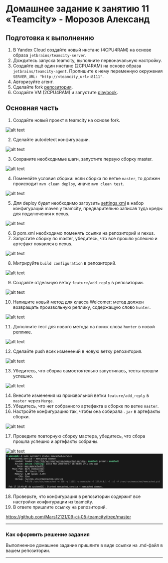 
# Домашнее задание к занятию 11 «Teamcity» - Морозов Александ

## Подготовка к выполнению

1. В Yandex Cloud создайте новый инстанс (4CPU4RAM) на основе образа `jetbrains/teamcity-server`.
2. Дождитесь запуска teamcity, выполните первоначальную настройку.
3. Создайте ещё один инстанс (2CPU4RAM) на основе образа `jetbrains/teamcity-agent`. Пропишите к нему переменную окружения `SERVER_URL: "http://<teamcity_url>:8111"`.
4. Авторизуйте агент.
5. Сделайте fork [репозитория](https://github.com/aragastmatb/example-teamcity).
6. Создайте VM (2CPU4RAM) и запустите [playbook](./infrastructure).

## Основная часть

1. Создайте новый проект в teamcity на основе fork.

![alt text](https://github.com/Mars12121/09-ci-05-teamcity/tree/master/img/1.png)

2. Сделайте autodetect конфигурации.

![alt text](https://github.com/Mars12121/09-ci-05-teamcity/tree/master/img/2.png)

3. Сохраните необходимые шаги, запустите первую сборку master.

![alt text](https://github.com/Mars12121/09-ci-05-teamcity/tree/master/img/3.png)

4. Поменяйте условия сборки: если сборка по ветке `master`, то должен происходит `mvn clean deploy`, иначе `mvn clean test`.

![alt text](https://github.com/Mars12121/09-ci-05-teamcity/tree/master/img/4.png)

5. Для deploy будет необходимо загрузить [settings.xml](./teamcity/settings.xml) в набор конфигураций maven у teamcity, предварительно записав туда креды для подключения к nexus.

![alt text](https://github.com/Mars12121/09-ci-05-teamcity/tree/master/img/5.png)

6. В pom.xml необходимо поменять ссылки на репозиторий и nexus.
7. Запустите сборку по master, убедитесь, что всё прошло успешно и артефакт появился в nexus.

![alt text](https://github.com/Mars12121/09-ci-05-teamcity/tree/master/img/6.png)

8. Мигрируйте `build configuration` в репозиторий.

![alt text](https://github.com/Mars12121/09-ci-05-teamcity/tree/master/img/7.png)

9. Создайте отдельную ветку `feature/add_reply` в репозитории.

![alt text](https://github.com/Mars12121/09-ci-05-teamcity/tree/master/img/8.png)

10. Напишите новый метод для класса Welcomer: метод должен возвращать произвольную реплику, содержащую слово `hunter`.

![alt text](https://github.com/Mars12121/09-ci-05-teamcity/tree/master/img/9.png)

11. Дополните тест для нового метода на поиск слова `hunter` в новой реплике.

![alt text](https://github.com/Mars12121/09-ci-05-teamcity/tree/master/img/10.png)

12. Сделайте push всех изменений в новую ветку репозитория.

![alt text](https://github.com/Mars12121/09-ci-05-teamcity/tree/master/img/11.png)

13. Убедитесь, что сборка самостоятельно запустилась, тесты прошли успешно.

![alt text](https://github.com/Mars12121/09-ci-05-teamcity/tree/master/img/12.png)

14. Внесите изменения из произвольной ветки `feature/add_reply` в `master` через `Merge`.
15. Убедитесь, что нет собранного артефакта в сборке по ветке `master`.
16. Настройте конфигурацию так, чтобы она собирала `.jar` в артефакты сборки.

![alt text](https://github.com/Mars12121/09-ci-05-teamcity/tree/master/img/13.png)

17. Проведите повторную сборку мастера, убедитесь, что сбора прошла успешно и артефакты собраны.

![alt text](https://github.com/Mars12121/09-ci-05-teamcity/tree/master/img/14.png)
![alt text](https://github.com/Mars12121/hw-11-02/blob/main/img/1.png)

18. Проверьте, что конфигурация в репозитории содержит все настройки конфигурации из teamcity.
19. В ответе пришлите ссылку на репозиторий.

https://github.com/Mars12121/09-ci-05-teamcity/tree/master

---

### Как оформить решение задания

Выполненное домашнее задание пришлите в виде ссылки на .md-файл в вашем репозитории.

---
